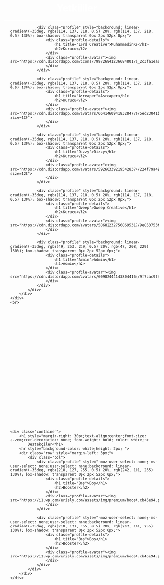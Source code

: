 <main class="text-light">
    
<title>BoomCode | Ekip</title>
    <br>
    <div class="container">
        <h1 style="margin-right: 30px;text-align:center;font-size: 2.2em;text-decoration: none; font-weight: bold; color: white;">
            Yetkililer</h1>
        <hr style="background-color: white;height: 2px; ">
        <div class="row" style="margin-left: 20px;">
            <div class="col">

            
                <div class="profile" style="background: linear-gradient(-35deg, rgba(114, 137, 218, 0.5) 20%, rgb(114, 137, 218, 0.5) 130%); box-shadow: transparent 0px 2px 52px 0px;">
                    <div class="profile-details">
                        <h1 title="Lord Creative">MuhammedinKs</h1>
                        <h2>Kurucu</h2>
                    </div>
                    <div class="profile-avatar"><img src="https://cdn.discordapp.com/icons/799726841236684801/a_2c3fa1eac558685e8135914fc0e578c4.gif">
                    </div>
                </div>
              
                <div class="profile" style="background: linear-gradient(-35deg, rgba(114, 137, 218, 0.5) 20%, rgb(114, 137, 218, 0.5) 130%); box-shadow: transparent 0px 2px 52px 0px;">
                    <div class="profile-details">
                        <h1 title="Asreaper">Asreaper</h1>
                        <h2>Kurucu</h2>
                    </div>
                    <div class="profile-avatar"><img src="https://cdn.discordapp.com/avatars/664146094183284776/5ed23041b5a4fd83b715b46c6c6781e6.png?size=128">
                    </div>
                </div>
              
                <div class="profile" style="background: linear-gradient(-35deg, rgba(114, 137, 218, 0.5) 20%, rgb(114, 137, 218, 0.5) 130%); box-shadow: transparent 0px 2px 52px 0px;">
                    <div class="profile-details">
                        <h1 title="Dizzy">Dizzy</h1>
                        <h2>Kurucu</h2>
                    </div>
                    <div class="profile-avatar"><img src="https://cdn.discordapp.com/avatars/592603392195428374/224f79a49ebb32c3153ebf4ebc597475.png?size=128">
                    </div>
                </div>

                <div class="profile" style="background: linear-gradient(-35deg, rgba(114, 137, 218, 0.5) 20%, rgb(114, 137, 218, 0.5) 130%); box-shadow: transparent 0px 2px 52px 0px;">
                    <div class="profile-details">
                        <h1 title="Gweep">Gweep Creative</h1>
                        <h2>Kurucu</h2>
                    </div>
                    <div class="profile-avatar"><img src="https://cdn.discordapp.com/avatars/586822327568695317/9e853753fa1476739cef5145c520c94b.gif">
                    </div>
                </div>

                <div class="profile" style="background: linear-gradient(-35deg, rgba(49, 253, 219, 0.5) 20%, rgb(47, 208, 229) 130%); box-shadow: transparent 0px 2px 52px 0px;">
                    <div class="profile-details">
                        <h1 title="Admin">Admin</h1>
                        <h2>Admin</h2>
                    </div>
                    <div class="profile-avatar"><img src="https://cdn.discordapp.com/avatars/609824441438044164/9f7cac9f47617334bbe5c2d440b678bf.webp">
                    </div>
                </div>
            </div>
        </div>
    </div>
    <br>
  
  
  
  
  
  
  
  
  
  
  
  
  
  
  
  
  
  
  
  
  
  
  
  
  
  
  
  
  
    <div class="container">
        <h1 style="margin-right: 30px;text-align:center;font-size: 2.2em;text-decoration: none; font-weight: bold; color: white;">
            Destekçiler</h1>
        <hr style="background-color: white;height: 2px; ">
        <div class="row" style="margin-left: 3px;">
            <div class="col">
                <div class="profile" style="-moz-user-select: none;-ms-user-select: none;user-select: none;background: linear-gradient(-35deg, rgba(218, 127, 255, 0.5) 20%, rgb(242, 101, 255) 130%); box-shadow: transparent 0px 2px 52px 0px;">
                    <div class="profile-details">
                        <h1 title="Boş">Boş</h1>
                        <h2>Booster</h2>
                    </div>
                    <div class="profile-avatar"><img src="https://i1.wp.com/erisly.com/assets/img/premium/boost.cb45e94.png">
                    </div>
                </div>
               
                <div class="profile" style="-moz-user-select: none;-ms-user-select: none;user-select: none;background: linear-gradient(-35deg, rgba(218, 127, 255, 0.5) 20%, rgb(242, 101, 255) 130%); box-shadow: transparent 0px 2px 52px 0px;">
                    <div class="profile-details">
                        <h1 title="Boş">Boş</h1>
                        <h2>Booster</h2>
                    </div>
                    <div class="profile-avatar"><img src="https://i1.wp.com/erisly.com/assets/img/premium/boost.cb45e94.png">
                    </div>
                </div>
            </div>
        </div>
    </div>

</main>